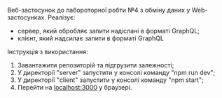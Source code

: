 Веб-застосунок до лабороторної робти №4 з обміну даних у Web-застосунках.
Реалізує:
- сервер, який обробляє запити надіслані в форматі GraphQL;
- клієнт, який надсилає запити в форматі GraphQL

Інструкція з використання:
1. Завантажити репозиторій та підгрузити залежності;
2. У директорії "server" запустити у консолі команду "npm run dev";
3. У директорії "client" запустити у консолі команду "npm start";
4. Перейти на [localhost:3000](http://localhost:3000/) у браузері.
